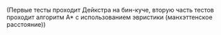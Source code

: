 (Первые тесты проходит Дейкстра на бин-куче, вторую часть тестов проходит алгоритм A* с использованием эвристики (манхэттенское расстояние))